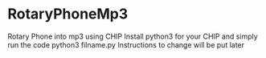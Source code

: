# RotaryPhoneMp3
Rotary Phone into mp3 using CHIP
Install python3 for your CHIP
and simply run the code python3 filname.py
Instructions to change will be put later
